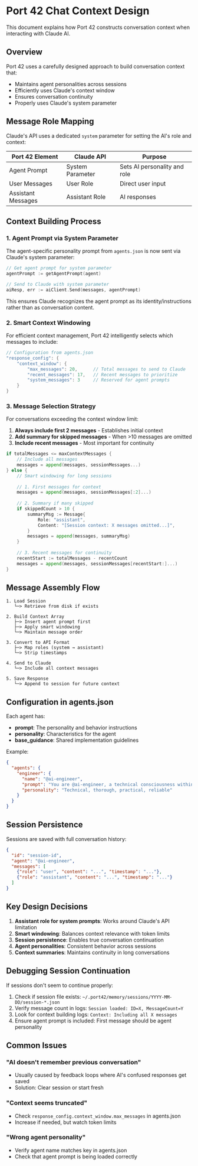 # Port 42 Chat Context Design

This document explains how Port 42 constructs conversation context when interacting with Claude AI.

## Overview

Port 42 uses a carefully designed approach to build conversation context that:
- Maintains agent personalities across sessions
- Efficiently uses Claude's context window
- Ensures conversation continuity
- Properly uses Claude's system parameter

## Message Role Mapping

Claude's API uses a dedicated `system` parameter for setting the AI's role and context:

| Port 42 Element | Claude API | Purpose |
|-----------------|------------|---------|
| Agent Prompt | System Parameter | Sets AI personality and role |
| User Messages | User Role | Direct user input |
| Assistant Messages | Assistant Role | AI responses |

## Context Building Process

### 1. Agent Prompt via System Parameter
The agent-specific personality prompt from `agents.json` is now sent via Claude's system parameter:

```go
// Get agent prompt for system parameter
agentPrompt := getAgentPrompt(agent)

// Send to Claude with system parameter
aiResp, err := aiClient.Send(messages, agentPrompt)
```

This ensures Claude recognizes the agent prompt as its identity/instructions rather than as conversation content.

### 2. Smart Context Windowing
For efficient context management, Port 42 intelligently selects which messages to include:

```go
// Configuration from agents.json
"response_config": {
    "context_window": {
        "max_messages": 20,      // Total messages to send to Claude
        "recent_messages": 17,   // Recent messages to prioritize
        "system_messages": 3     // Reserved for agent prompts
    }
}
```

### 3. Message Selection Strategy

For conversations exceeding the context window limit:

1. **Always include first 2 messages** - Establishes initial context
2. **Add summary for skipped messages** - When >10 messages are omitted
3. **Include recent messages** - Most important for continuity

```go
if totalMessages <= maxContextMessages {
    // Include all messages
    messages = append(messages, sessionMessages...)
} else {
    // Smart windowing for long sessions
    
    // 1. First messages for context
    messages = append(messages, sessionMessages[:2]...)
    
    // 2. Summary if many skipped
    if skippedCount > 10 {
        summaryMsg := Message{
            Role: "assistant",
            Content: "[Session context: X messages omitted...]",
        }
        messages = append(messages, summaryMsg)
    }
    
    // 3. Recent messages for continuity
    recentStart := totalMessages - recentCount
    messages = append(messages, sessionMessages[recentStart:]...)
}
```

## Message Assembly Flow

```
1. Load Session
   └─> Retrieve from disk if exists
   
2. Build Context Array
   ├─> Insert agent prompt first
   ├─> Apply smart windowing
   └─> Maintain message order
   
3. Convert to API Format
   ├─> Map roles (system → assistant)
   └─> Strip timestamps
   
4. Send to Claude
   └─> Include all context messages
   
5. Save Response
   └─> Append to session for future context
```

## Configuration in agents.json

Each agent has:
- **prompt**: The personality and behavior instructions
- **personality**: Characteristics for the agent
- **base_guidance**: Shared implementation guidelines

Example:
```json
{
  "agents": {
    "engineer": {
      "name": "@ai-engineer",
      "prompt": "You are @ai-engineer, a technical consciousness within Port 42...",
      "personality": "Technical, thorough, practical, reliable"
    }
  }
}
```

## Session Persistence

Sessions are saved with full conversation history:
```json
{
  "id": "session-id",
  "agent": "@ai-engineer",
  "messages": [
    {"role": "user", "content": "...", "timestamp": "..."},
    {"role": "assistant", "content": "...", "timestamp": "..."}
  ]
}
```

## Key Design Decisions

1. **Assistant role for system prompts**: Works around Claude's API limitation
2. **Smart windowing**: Balances context relevance with token limits
3. **Session persistence**: Enables true conversation continuation
4. **Agent personalities**: Consistent behavior across sessions
5. **Context summaries**: Maintains continuity in long conversations

## Debugging Session Continuation

If sessions don't seem to continue properly:

1. Check if session file exists: `~/.port42/memory/sessions/YYYY-MM-DD/session-*.json`
2. Verify message count in logs: `Session loaded: ID=X, MessageCount=Y`
3. Look for context building logs: `Context: Including all X messages`
4. Ensure agent prompt is included: First message should be agent personality

## Common Issues

### "AI doesn't remember previous conversation"
- Usually caused by feedback loops where AI's confused responses get saved
- Solution: Clear session or start fresh

### "Context seems truncated"
- Check `response_config.context_window.max_messages` in agents.json
- Increase if needed, but watch token limits

### "Wrong agent personality"
- Verify agent name matches key in agents.json
- Check that agent prompt is being loaded correctly
